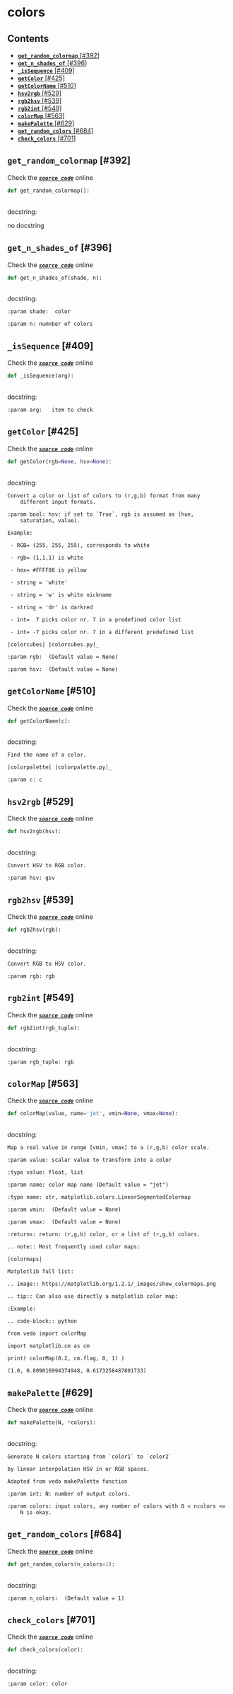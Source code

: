 # colors

## Contents

* [**`get_random_colormap`** \[\#392\]](colors.md#get_random_colormap-392)
* [**`get_n_shades_of`** \[\#396\]](colors.md#get_n_shades_of-396)
* [**`_isSequence`** \[\#409\]](colors.md#_issequence-409)
* [**`getColor`** \[\#425\]](colors.md#getcolor-425)
* [**`getColorName`** \[\#510\]](colors.md#getcolorname-510)
* [**`hsv2rgb`** \[\#529\]](colors.md#hsv2rgb-529)
* [**`rgb2hsv`** \[\#539\]](colors.md#rgb2hsv-539)
* [**`rgb2int`** \[\#549\]](colors.md#rgb2int-549)
* [**`colorMap`** \[\#563\]](colors.md#colormap-563)
* [**`makePalette`** \[\#629\]](colors.md#makepalette-629)
* [**`get_random_colors`** \[\#684\]](colors.md#get_random_colors-684)
* [**`check_colors`** \[\#701\]](colors.md#check_colors-701)

## **`get_random_colormap`** \[\#392\]

Check the [_**`source code`**_](https://github.com/BrancoLab/BrainRender/tree/brainglobeintegration/blob/master/brainrender/colors.py#L392) online

```python
def get_random_colormap():
```

   
docstring:

no docstring

## **`get_n_shades_of`** \[\#396\]

Check the [_**`source code`**_](https://github.com/BrancoLab/BrainRender/tree/brainglobeintegration/blob/master/brainrender/colors.py#L396) online

```python
def get_n_shades_of(shade, n):
```

   
docstring:

```text
:param shade:  color

:param n: numnber of colors
```

## **`_isSequence`** \[\#409\]

Check the [_**`source code`**_](https://github.com/BrancoLab/BrainRender/tree/brainglobeintegration/blob/master/brainrender/colors.py#L409) online

```python
def _isSequence(arg):
```

   
docstring:

```text
:param arg:   item to check
```

## **`getColor`** \[\#425\]

Check the [_**`source code`**_](https://github.com/BrancoLab/BrainRender/tree/brainglobeintegration/blob/master/brainrender/colors.py#L425) online

```python
def getColor(rgb=None, hsv=None):
```

   
docstring:

```text
Convert a color or list of colors to (r,g,b) format from many
    different input formats.

:param bool: hsv: if set to `True`, rgb is assumed as (hue,
    saturation, value).

Example:

 - RGB= (255, 255, 255), corresponds to white

 - rgb= (1,1,1) is white

 - hex= #FFFF00 is yellow

 - string = 'white'

 - string = 'w' is white nickname

 - string = 'dr' is darkred

 - int=  7 picks color nr. 7 in a predefined color list

 - int= -7 picks color nr. 7 in a different predefined list

|colorcubes| |colorcubes.py|_

:param rgb:  (Default value = None)

:param hsv:  (Default value = None)
```

## **`getColorName`** \[\#510\]

Check the [_**`source code`**_](https://github.com/BrancoLab/BrainRender/tree/brainglobeintegration/blob/master/brainrender/colors.py#L510) online

```python
def getColorName(c):
```

   
docstring:

```text
Find the name of a color.

|colorpalette| |colorpalette.py|_

:param c: c
```

## **`hsv2rgb`** \[\#529\]

Check the [_**`source code`**_](https://github.com/BrancoLab/BrainRender/tree/brainglobeintegration/blob/master/brainrender/colors.py#L529) online

```python
def hsv2rgb(hsv):
```

   
docstring:

```text
Convert HSV to RGB color.

:param hsv: gsv
```

## **`rgb2hsv`** \[\#539\]

Check the [_**`source code`**_](https://github.com/BrancoLab/BrainRender/tree/brainglobeintegration/blob/master/brainrender/colors.py#L539) online

```python
def rgb2hsv(rgb):
```

   
docstring:

```text
Convert RGB to HSV color.

:param rgb: rgb
```

## **`rgb2int`** \[\#549\]

Check the [_**`source code`**_](https://github.com/BrancoLab/BrainRender/tree/brainglobeintegration/blob/master/brainrender/colors.py#L549) online

```python
def rgb2int(rgb_tuple):
```

   
docstring:

```text
:param rgb_tuple: rgb
```

## **`colorMap`** \[\#563\]

Check the [_**`source code`**_](https://github.com/BrancoLab/BrainRender/tree/brainglobeintegration/blob/master/brainrender/colors.py#L563) online

```python
def colorMap(value, name='jet', vmin=None, vmax=None):
```

   
docstring:

```text
Map a real value in range [vmin, vmax] to a (r,g,b) color scale.

:param value: scalar value to transform into a color

:type value: float, list

:param name: color map name (Default value = "jet")

:type name: str, matplotlib.colors.LinearSegmentedColormap

:param vmin:  (Default value = None)

:param vmax:  (Default value = None)

:returns: return: (r,g,b) color, or a list of (r,g,b) colors.

.. note:: Most frequently used color maps:

|colormaps|

Matplotlib full list:

.. image:: https://matplotlib.org/1.2.1/_images/show_colormaps.png

.. tip:: Can also use directly a matplotlib color map:

:Example:

.. code-block:: python

from vedo import colorMap

import matplotlib.cm as cm

print( colorMap(0.2, cm.flag, 0, 1) )

(1.0, 0.809016994374948, 0.6173258487801733)
```

## **`makePalette`** \[\#629\]

Check the [_**`source code`**_](https://github.com/BrancoLab/BrainRender/tree/brainglobeintegration/blob/master/brainrender/colors.py#L629) online

```python
def makePalette(N, *colors):
```

   
docstring:

```text
Generate N colors starting from `color1` to `color2`

by linear interpolation HSV in or RGB spaces.

Adapted from vedo makePalette function

:param int: N: number of output colors.

:param colors: input colors, any number of colors with 0 < ncolors <=
    N is okay.
```

## **`get_random_colors`** \[\#684\]

Check the [_**`source code`**_](https://github.com/BrancoLab/BrainRender/tree/brainglobeintegration/blob/master/brainrender/colors.py#L684) online

```python
def get_random_colors(n_colors=1):
```

   
docstring:

```text
:param n_colors:  (Default value = 1)
```

## **`check_colors`** \[\#701\]

Check the [_**`source code`**_](https://github.com/BrancoLab/BrainRender/tree/brainglobeintegration/blob/master/brainrender/colors.py#L701) online

```python
def check_colors(color):
```

   
docstring:

```text
:param color: color
```

